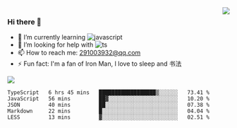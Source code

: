 <img align='right' src='https://github-readme-stats.vercel.app/api?username=niaogege&show_icons=true&theme=radical'/>

### Hi there 👋

- 🌱 I’m currently learning ![javascript](https://img.shields.io/badge/javacript-learn-orange)
- 🤔 I’m looking for help with ![ts](https://img.shields.io/badge/ts-learn-yellow)
- 📫 How to reach me: 291003932@qq.com
- ⚡ Fun fact:  I'm a fan of Iron Man, I love to sleep and 书法

![](https://github-readme-stats.vercel.app/api/top-langs/?username=niaogege&layout=compact)

<!--START_SECTION:waka-->
```text
TypeScript   6 hrs 45 mins   ██████████████████▒░░░░░░   73.41 % 
JavaScript   56 mins         ██▓░░░░░░░░░░░░░░░░░░░░░░   10.20 % 
JSON         40 mins         ██░░░░░░░░░░░░░░░░░░░░░░░   07.38 % 
Markdown     22 mins         █░░░░░░░░░░░░░░░░░░░░░░░░   04.04 % 
LESS         13 mins         ▓░░░░░░░░░░░░░░░░░░░░░░░░   02.51 % 
```
<!--END_SECTION:waka-->
